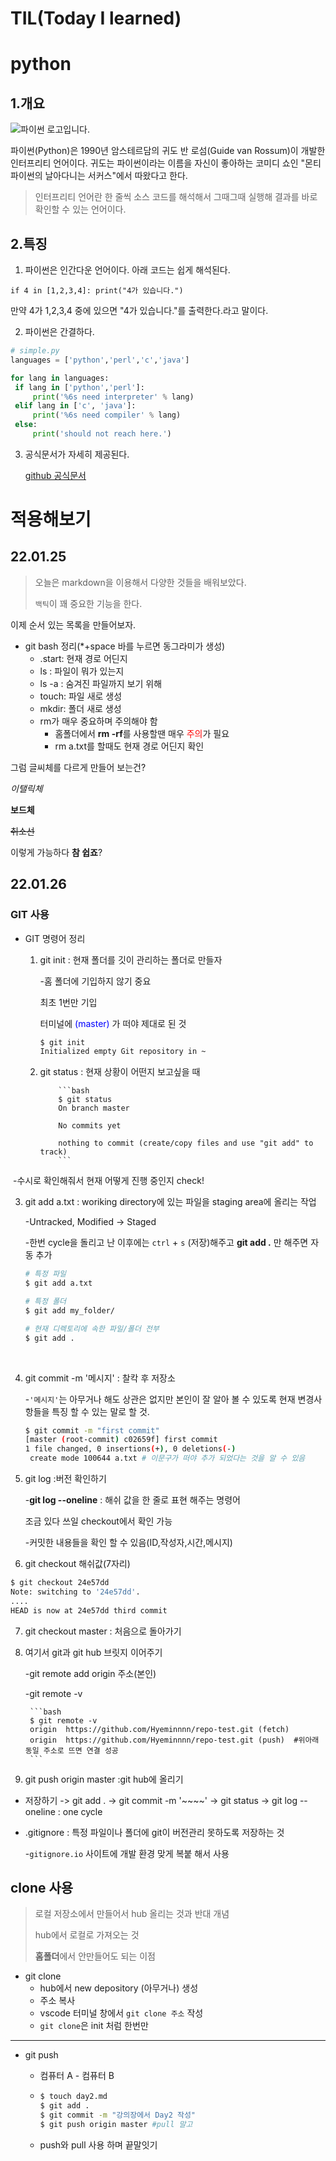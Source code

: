 # TIL(Today I learned)

 #  python

## 1.개요

![파이썬 로고입니다.](https://www.python.org/static/img/python-logo@2x.png)



파이썬(Python)은 1990년 암스테르담의 귀도 반 로섬(Guide van Rossum)이 개발한 인터프리티 언어이다. 귀도는 파이썬이라는 이름을 자신이 좋아하는 코미디 쇼인 "몬티 파이썬의 날아다니는 서커스"에서 따왔다고 한다.

> 인터프리티 언어란 한 줄씩 소스 코드를 해석해서 그때그때 실행해 결과를 바로 확인할 수 있는 언어이다.



## 2.특징

1. 파이썬은 인간다운 언어이다. 아래 코드는 쉽게 해석된다.

```
if 4 in [1,2,3,4]: print("4가 있습니다.")
```

만약 4가 1,2,3,4 중에 있으면 "4가 있습니다."를 출력한다.라고 말이다. 

2.  파이썬은 간결하다.

   ```python
   # simple.py
   languages = ['python','perl','c','java']
   
   for lang in languages:
   	if lang in ['python','perl']:
   		print('%6s need interpreter' % lang)
   	elif lang in ['c', 'java']:
   		print('%6s need compiler' % lang)
   	else:
   		print('should not reach here.')
   ```

   3. 공식문서가 자세히 제공된다.

      [github 공식문서](https://github.com/)



# 적용해보기

## 22.01.25



> 오늘은 markdown을 이용해서 다양한 것들을 배워보았다.
>
> `백틱`이  꽤 중요한 기능을 한다.



이제 순서 있는 목록을 만들어보자.

* git bash 정리(*+space 바를 누르면 동그라미가 생성)
  * .start: 현재 경로 어딘지
  * ls : 파일이 뭐가 있는지
  * ls -a : 숨겨진 파일까지 보기 위해
  * touch: 파일 새로 생성
  * mkdir: 폴더 새로 생성
  * rm가 매우 중요하며 주의해야 함
    * 홈폴더에서 **rm -rf**를 사용할땐 매우 <span style="color:red">주의</span>가 필요
    * rm a.txt를 할때도 현재 경로 어딘지 확인



그럼 글씨체를 다르게 만들어 보는건?

*이탤릭체*

**보드체**

~~취소선~~

이렇게 가능하다 **참 쉽죠**?



## 22.01.26

### GIT 사용 



* GIT 명령어 정리

  1. git init : 현재 폴더를 깃이 관리하는 폴더로 만들자 

     -홈 폴더에 기입하지 않기 중요

     최초 1번만 기입

     터미널에 <span style="color:blue">(master)</span> 가 떠야 제대로 된 것 

     ```bash
     $ git init
     Initialized empty Git repository in ~ 
     ```
     
   2. git status : 현재 상황이 어떤지 보고싶을 때

              ```bash
              $ git status
              On branch master
              
              No commits yet
              
              nothing to commit (create/copy files and use "git add" to track)
              ```

​           -수시로 확인해줘서 현재 어떻게 진행 중인지 check!

   3. git add a.txt : woriking directory에 있는 파일을 staging area에 올리는 작업 
      
      -Untracked, Modified → Staged
      
      -한번 cycle을 돌리고 난 이후에는 `ctrl` + `s` (저장)해주고 **git add .** 만 해주면 자동 추가 
      
      ```bash
      # 특정 파일
      $ git add a.txt
      
      # 특정 폴더
      $ git add my_folder/
      
      # 현재 디렉토리에 속한 파일/폴더 전부
      $ git add .

​     

4. git commit -m '메시지' : 찰칵 후 저장소 

   -`'메시지'`는 아무거나 해도 상관은 없지만 본인이 잘 알아 볼 수 있도록 현재 변경사항들을 특징 할 수 있는 말로 할 것.

   ```bash
   $ git commit -m "first commit"
   [master (root-commit) c02659f] first commit 
   1 file changed, 0 insertions(+), 0 deletions(-)
    create mode 100644 a.txt # 이문구가 떠야 추가 되었다는 것을 알 수 있음 
   ```

   

5. git log :버전 확인하기

   -**git log --oneline** : 해쉬 값을 한 줄로 표현 해주는 명령어

   조금 있다 쓰일 checkout에서 확인 가능

   -커밋한 내용들을 확인 할 수 있음(ID,작성자,시간,메시지)



6. git checkout 해쉬값(7자리)

 ```bash
 $ git checkout 24e57dd
 Note: switching to '24e57dd'.
 ....
 HEAD is now at 24e57dd third commit
 ```





7. git checkout master : 처음으로 돌아가기



8. 여기서 git과 git hub 브릿지 이어주기 

   -git remote add origin 주소(본인)

   -git remote -v 

        ```bash
        $ git remote -v
        origin  https://github.com/Hyeminnnn/repo-test.git (fetch)
        origin  https://github.com/Hyeminnnn/repo-test.git (push)  #위아래 동일 주소로 뜨면 연결 성공
        ```

9. git push origin master :git hub에 올리기 

   

* 저장하기 -> git add . -> git commit -m '~~~~' -> git status -> git log --oneline : one cycle

* .gitignore : 특정 파일이나 폴더에 git이 버전관리 못하도록 저장하는 것 

  -`gitignore.io` 사이트에 개발 환경 맞게 복붙 해서 사용 



##  clone 사용

> 로컬 저장소에서 만들어서 hub 올리는 것과 반대 개념 
>
> hub에서 로컬로 가져오는 것
>
> **홈폴더**에서 안만들어도 되는 이점 



* git clone
  * hub에서 new depository (아무거나) 생성 
  * 주소 복사
  * vscode 터미널 창에서 `git clone 주소` 작성
  * `git clone`은 init 처럼 한번만 

---



* git push 

  * 컴퓨터 A - 컴퓨터 B 

  * ```bash
    $ touch day2.md
    $ git add .
    $ git commit -m "강의장에서 Day2 작성"
    $ git push origin master #pull 말고 
    ```

  * push와 pull 사용 하며 끝말잇기 

​          

